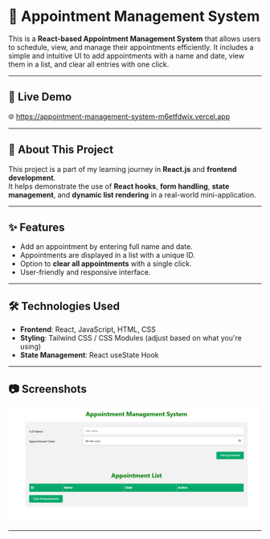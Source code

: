 # 📅 Appointment Management System

This is a **React-based Appointment Management System** that allows users to schedule, view, and manage their appointments efficiently. It includes a simple and intuitive UI to add appointments with a name and date, view them in a list, and clear all entries with one click.

---

## 🚀 Live Demo

🌐 https://appointment-management-system-m6etfdwix.vercel.app

---

## 🧠 About This Project

This project is a part of my learning journey in **React.js** and **frontend development**.  
It helps demonstrate the use of **React hooks**, **form handling**, **state management**, and **dynamic list rendering** in a real-world mini-application.

---

## ✨ Features

- Add an appointment by entering full name and date.
- Appointments are displayed in a list with a unique ID.
- Option to **clear all appointments** with a single click.
- User-friendly and responsive interface.

---

## 🛠 Technologies Used

- **Frontend**: React, JavaScript, HTML, CSS
- **Styling**: Tailwind CSS / CSS Modules (adjust based on what you're using)
- **State Management**: React useState Hook

---

## 📷 Screenshots

![alt text](image.png)

---
